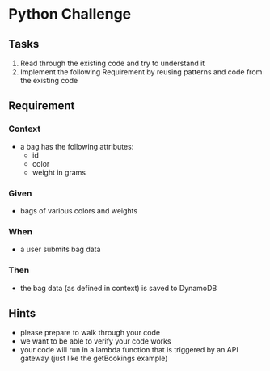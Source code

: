 # Python Challenge
## Tasks
1. Read through the existing code and try to understand it
2. Implement the following Requirement by reusing patterns and code from the existing code
## Requirement
### Context
- a bag has the following attributes:
  - id
  - color
  - weight in grams
### Given
- bags of various colors and weights
### When
- a user submits bag data
### Then
- the bag data (as defined in context) is saved to DynamoDB

## Hints
- please prepare to walk through your code
- we want to be able to verify your code works
- your code will run in a lambda function that is triggered by an API gateway (just like the getBookings example)